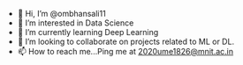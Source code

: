 - 👋 Hi, I’m @ombhansali11
- 👀 I’m interested in Data Science
- 🌱 I’m currently learning Deep Learning
- 💞️ I’m looking to collaborate on projects related to ML or DL.
- 📫 How to reach me...Ping me at 2020ume1826@mnit.ac.in

<!---
ombhansali11/ombhansali11 is a ✨ special ✨ repository because its `README.md` (this file) appears on your GitHub profile.
You can click the Preview link to take a look at your changes.
--->
